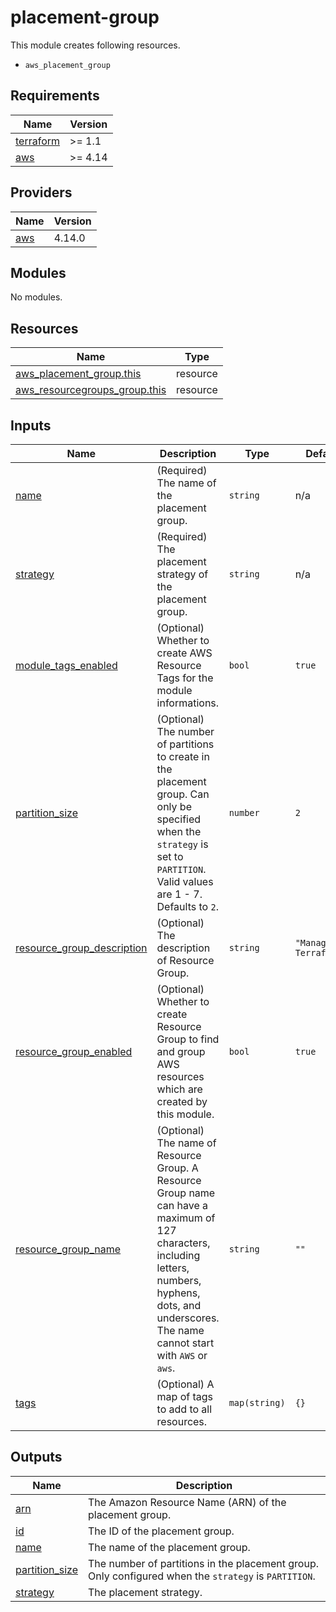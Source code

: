 # placement-group

This module creates following resources.

- `aws_placement_group`

<!-- BEGINNING OF PRE-COMMIT-TERRAFORM DOCS HOOK -->
## Requirements

| Name | Version |
|------|---------|
| <a name="requirement_terraform"></a> [terraform](#requirement\_terraform) | >= 1.1 |
| <a name="requirement_aws"></a> [aws](#requirement\_aws) | >= 4.14 |

## Providers

| Name | Version |
|------|---------|
| <a name="provider_aws"></a> [aws](#provider\_aws) | 4.14.0 |

## Modules

No modules.

## Resources

| Name | Type |
|------|------|
| [aws_placement_group.this](https://registry.terraform.io/providers/hashicorp/aws/latest/docs/resources/placement_group) | resource |
| [aws_resourcegroups_group.this](https://registry.terraform.io/providers/hashicorp/aws/latest/docs/resources/resourcegroups_group) | resource |

## Inputs

| Name | Description | Type | Default | Required |
|------|-------------|------|---------|:--------:|
| <a name="input_name"></a> [name](#input\_name) | (Required) The name of the placement group. | `string` | n/a | yes |
| <a name="input_strategy"></a> [strategy](#input\_strategy) | (Required) The placement strategy of the placement group. | `string` | n/a | yes |
| <a name="input_module_tags_enabled"></a> [module\_tags\_enabled](#input\_module\_tags\_enabled) | (Optional) Whether to create AWS Resource Tags for the module informations. | `bool` | `true` | no |
| <a name="input_partition_size"></a> [partition\_size](#input\_partition\_size) | (Optional) The number of partitions to create in the placement group. Can only be specified when the `strategy` is set to `PARTITION`. Valid values are 1 - 7. Defaults to `2`. | `number` | `2` | no |
| <a name="input_resource_group_description"></a> [resource\_group\_description](#input\_resource\_group\_description) | (Optional) The description of Resource Group. | `string` | `"Managed by Terraform."` | no |
| <a name="input_resource_group_enabled"></a> [resource\_group\_enabled](#input\_resource\_group\_enabled) | (Optional) Whether to create Resource Group to find and group AWS resources which are created by this module. | `bool` | `true` | no |
| <a name="input_resource_group_name"></a> [resource\_group\_name](#input\_resource\_group\_name) | (Optional) The name of Resource Group. A Resource Group name can have a maximum of 127 characters, including letters, numbers, hyphens, dots, and underscores. The name cannot start with `AWS` or `aws`. | `string` | `""` | no |
| <a name="input_tags"></a> [tags](#input\_tags) | (Optional) A map of tags to add to all resources. | `map(string)` | `{}` | no |

## Outputs

| Name | Description |
|------|-------------|
| <a name="output_arn"></a> [arn](#output\_arn) | The Amazon Resource Name (ARN) of the placement group. |
| <a name="output_id"></a> [id](#output\_id) | The ID of the placement group. |
| <a name="output_name"></a> [name](#output\_name) | The name of the placement group. |
| <a name="output_partition_size"></a> [partition\_size](#output\_partition\_size) | The number of partitions in the placement group. Only configured when the `strategy` is `PARTITION`. |
| <a name="output_strategy"></a> [strategy](#output\_strategy) | The placement strategy. |
<!-- END OF PRE-COMMIT-TERRAFORM DOCS HOOK -->

